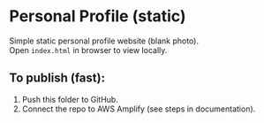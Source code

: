# Personal Profile (static)

Simple static personal profile website (blank photo).  
Open `index.html` in browser to view locally.

## To publish (fast):
1. Push this folder to GitHub.
2. Connect the repo to AWS Amplify (see steps in documentation).



    